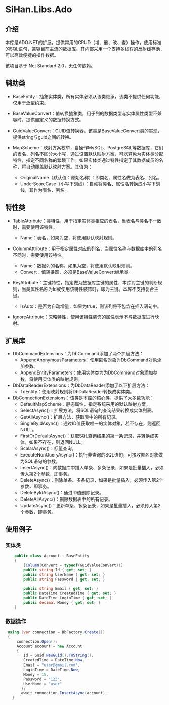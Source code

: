 # SiHan.Libs.Ado
## 介绍

本库是ADO.NET的扩展，提供常用的CRUD（增、删、改、查）操作，使用标准的SQL语句，兼容目前主流的数据库。其内部采用一个支持多线程的反射缓存池，可以高效便捷的操作数据。

该项目基于.Net Standard 2.0，无任何依赖。

## 辅助类

- BaseEntity：抽象实体类，所有实体必须从该类继承，该类不提供任何功能，仅用于泛型约束。

- BaseValueConvert：值转换抽象类，用于列的数据类型与实体属性类型不兼容时，提供自定义的数据转换方式。

- GuidValueConvert：GUID值转换器，该类是BaseValueConvert类的实现，提供string与guid之间的转换。

- MapScheme：映射方案枚举，当操作MySQL、PostgreSQL等数据库，它们的表名、列名不区分大小写，通过设置默认映射方案，可以避免为实体类分配特性，指定不同名称的繁琐工作。如果实体类通过特性指定了其数据成员的名称，将自动覆盖默认映射方案。其值为：
  - OriginalName（默认值：原始名称）：即类名、属性名做为表名、列名。
  - UnderScoreCase（小写下划线）：自动将类名、属性名转换成小写下划线，其作为表名、列名。

## 特性类

- TableAttribute：类特性，用于指定实体类相应的表名，当表名与类名不一致时，需要使用该特性。
  - Name：表名，如果为空，将使用默认映射规则。

- ColumnAttribute：用于指定属性对应的列名，当属性名称与数据库中的列名不同时，需要使用该特性。
  - Name：数据列的名称，如果为空，将使用默认映射规则。
  - Convert：值转换器，必须是BaseValueConvert继承类。

- KeyAttribute：主键特性，指定做为数据库主键的属性，本库对主键的判断规则，当类属性名称为Id或使用该特性装饰时，即为主键。本库不支持复合主键。
  - IsAuto：是否为自动增量，如果为true，则该列将不包含在插入语句中。

- IgnoreAttribute：忽略特性，使用该特性装饰的属性表示不与数据库进行映射。

## 扩展库



- DbCommandExtensions：为DbCommand添加了两个扩展方法：
  - AppendAnonymousParameters：使用匿名对象为DbCommand对象添加参数。
  - AppendEntityParameters：使用实体类为为DbCommand对象添加参数，将使用实体类的映射规则。
- DbDataReaderExtensions：为DbDataReader添加了以下扩展方法：
  - ToEntity：使用映射规则将DbDataReader转换成实体类。
- DbConnectionExtensions：该类是本库的核心类，提供了大多数功能：
  - DefaultMapScheme：静态属性，指定系统采用的默认映射方案。
  - SelectAsync()：扩展方法，将SQL语句的查询结果转换成实体列表。
  - GetAllAsync()：扩展方法，获取表中的所有记录。
  - SingleByIdAsync()：通过ID值获取唯一的实体对象，若不存在，则返回NULL。
  - FirstOrDefaultAsync()：获取SQL查询结果的第一条记录，并转换成实体，如果不存在，则返回NULL。
  - ScalarAsync()：标量查询。
  - ExecuteNonQueryAsync()：执行非查询的SQL语句，可接收匿名对象做为SQL语句的参数。
  - InsertAsync()：向数据库中插入单条、多条记录，如果是批量插入，必须传入第2个参数，即事务。
  - DeleteAsync()：删除单条、多条记录，如果是批量插入，必须传入第2个参数，即事务。
  - DeleteByIdAsync()：通过ID值删除记录。
  - DeleteAllAsync()：删除数据表中的所有记录。
  - UpdateAsync()：更新单条、多条记录，如果是批量插入，必须传入第2个参数，即事务。

## 使用例子

### 实体类

```c#
    public class Account : BaseEntity
    {
        [Column(Convert = typeof(GuidValueConvert))]
        public string Id { get; set; }
        public string UserName { get; set; }
        public string Password { get; set; }

        public string Email { get; set; }
        public DateTime CreatedTime { get; set; }
        public DateTime LoginTime { get; set; }
        public decimal Money { get; set; }
    }
```

### 数据操作

```c#
 using (var connection = DbFactory.Create())
 {
     connection.Open();
     Account account = new Account
     {
     	Id = Guid.NewGuid().ToString(),
        CreatedTime = DateTime.Now,
        Email = "user@gmail.com",
        LoginTime = DateTime.Now,
        Money = 15,
        Password = "123",
        UserName = "user"
       };
       await connection.InsertAsync(account);
   }
```


